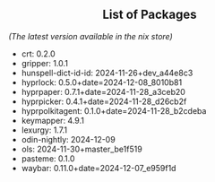 <!--- This list was auto-generated by ./helper.sh. DO NOT edit this file manually. -->

<h2 align="center">List of Packages</h2>

_(The latest version available in the nix store)_

- crt: 0.2.0
- gripper: 1.0.1
- hunspell-dict-id-id: 2024-11-26+dev_a44e8c3
- hyprlock: 0.5.0+date=2024-12-08_8010b81
- hyprpaper: 0.7.1+date=2024-11-28_a3ceb20
- hyprpicker: 0.4.1+date=2024-11-28_d26cb2f
- hyprpolkitagent: 0.1.0+date=2024-11-28_b2cdeba
- keymapper: 4.9.1
- lexurgy: 1.7.1
- odin-nightly: 2024-12-09
- ols: 2024-11-30+master_be1f519
- pasteme: 0.1.0
- waybar: 0.11.0+date=2024-12-07_e959f1d
